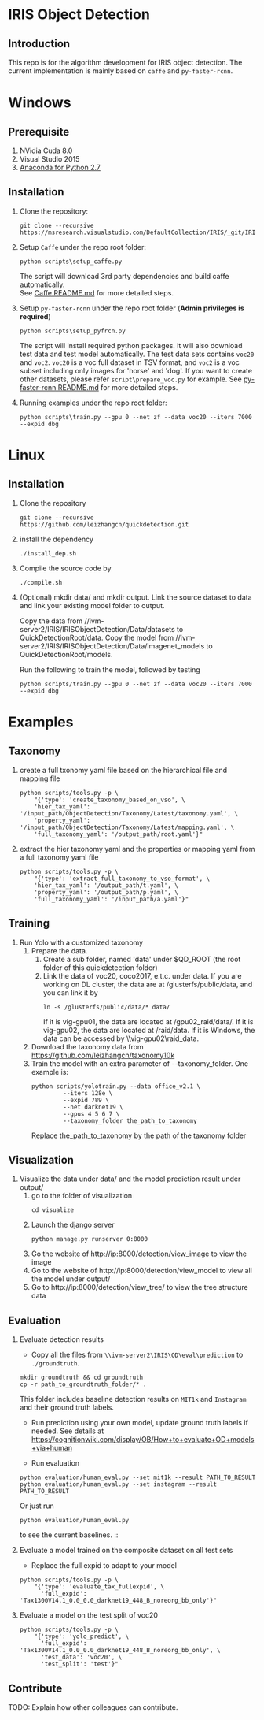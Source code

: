 # IRIS Object Detection
## Introduction 
This repo is for the algorithm development for IRIS object detection. The current implementation is mainly based on `caffe` and `py-faster-rcnn`.

# Windows

## Prerequisite

1.	NVidia Cuda 8.0
2.	Visual Studio 2015
3.  [Anaconda for Python 2.7](https://repo.continuum.io/archive/Anaconda2-4.3.0.1-Windows-x86_64.exe)
## Installation
1. Clone the repository:

   ```
   git clone --recursive https://msresearch.visualstudio.com/DefaultCollection/IRIS/_git/IRISObjectDetection
   ```
2. Setup `Caffe` under the repo root folder:
   ```
   python scripts\setup_caffe.py
   ```
   The script will download 3rd party dependencies and build caffe automatically.  
   See [Caffe README.md](https://msresearch.visualstudio.com/IRIS/_git/CCSCaffe?path=%2FREADME.md&version=GBWinCaffe&_a=contents) for more detailed steps.
3. Setup `py-faster-rcnn` under the repo root folder (**Admin privileges is required**)
   ```
   python scripts\setup_pyfrcn.py
   ```
   The script will install required python packages. it will also  download test data and test model automatically.
   The test data sets contains `voc20` and `voc2`. `voc20` is a voc full dataset in TSV format, and `voc2` is a voc subset including only images for 'horse' and 'dog'.
   If you want to create other datasets, please refer `script\prepare_voc.py` for example.
   See [py-faster-rcnn README.md](https://msresearch.visualstudio.com/IRIS/_git/IRISObjectDetection?path=%2Fsrc%2Fpy-faster-rcnn%2FREADME.md&version=GBmaster&_a=contents) for more detailed steps.
4. Running examples under the repo root folder:
   ```
   python scripts\train.py --gpu 0 --net zf --data voc20 --iters 7000 --expid dbg
   ```

# Linux

## Installation
1. Clone the repository
   ```
   git clone --recursive https://github.com/leizhangcn/quickdetection.git 
   ```
2. install the dependency
   ```
   ./install_dep.sh
   ```

2. Compile the source code by
   ```
   ./compile.sh
   ```
3. (Optional) mkdir data/ and mkdir output. Link the source dataset to data and link your existing model folder to output. 

   Copy the data from //ivm-server2/IRIS/IRISObjectDetection/Data/datasets to QuickDetectionRoot/data. 
   Copy the model from //ivm-server2/IRIS/IRISObjectDetection/Data/imagenet_models to QuickDetectionRoot/models.

   Run the following to train the model, followed by testing
   ```
   python scripts/train.py --gpu 0 --net zf --data voc20 --iters 7000 --expid dbg
   ```

# Examples
## Taxonomy
1. create a full txonomy yaml file based on the hierarchical file and mapping file
   ```
   python scripts/tools.py -p \
       "{'type': 'create_taxonomy_based_on_vso', \
       'hier_tax_yaml': '/input_path/ObjectDetection/Taxonomy/Latest/taxonomy.yaml', \
       'property_yaml': '/input_path/ObjectDetection/Taxonomy/Latest/mapping.yaml', \
       'full_taxonomy_yaml': '/output_path/root.yaml'}"
   ``` 
2. extract the hier taxonomy yaml and the properties or mapping yaml from a full taxonomy yaml file
   ```
   python scripts/tools.py -p \
       "{'type': 'extract_full_taxonomy_to_vso_format', \
       'hier_tax_yaml': '/output_path/t.yaml', \
       'property_yaml': '/output_path/p.yaml', \
       'full_taxonomy_yaml': '/input_path/a.yaml'}"
   ```


## Training
1. Run Yolo with a customized taxonomy
   1. Prepare the data. 
      1. Create a sub folder, named 'data' under $QD_ROOT (the root folder of
         this quickdetection folder)
      2. Link the data of voc20, coco2017, e.t.c. under data. 
         If you are working on DL cluster, the data are at /glusterfs/public/data, and you
         can link it by 
         ```
         ln -s /glusterfs/public/data/* data/
         ```
         If it is vig-gpu01, the data are located at /gpu02_raid/data/.
         If it is vig-gpu02, the data are located at /raid/data.
         If it is Windows, the data can be accessed by \\\\vig-gpu02\raid_data.
    2. Download the taxonomy data from https://github.com/leizhangcn/taxonomy10k
    3. Train the model with an extra parameter of --taxonomy_folder. One
       example is:
       ```
       python scripts/yolotrain.py --data office_v2.1 \
                --iters 128e \
                --expid 789 \
                --net darknet19 \
                --gpus 4 5 6 7 \
                --taxonomy_folder the_path_to_taxonomy
       ```
       Replace the_path_to_taxonomy by the path of the taxonomy folder

## Visualization
1. Visualize the data under data/ and the model prediction result under output/
   1. go to the folder of visualization
      ```
      cd visualize
      ```
   2. Launch the django server
      ```
      python manage.py runserver 0:8000
      ```
   3. Go the website of http://ip:8000/detection/view_image to view the image
   4. Go to the website of http://ip:8000/detection/view_model to view all the
      model under output/
   5. Go to http://ip:8000/detection/view_tree/ to view the tree structure data

## Evaluation
1. Evaluate detection results
    * Copy all the files from `\\ivm-server2\IRIS\OD\eval\prediction` to `./groundtruth`.

    ```
    mkdir groundtruth && cd groundtruth
    cp -r path_to_groundtruth_folder/* .
    ```
    This folder includes baseline detection results on `MIT1k` and `Instagram` and their ground truth labels.

    * Run prediction using your own model, update ground truth labels if needed.
    See details at https://cognitionwiki.com/display/OB/How+to+evaluate+OD+models+via+human

    * Run evaluation
    ```
    python evaluation/human_eval.py --set mit1k --result PATH_TO_RESULT
    python evaluation/human_eval.py --set instagram --result PATH_TO_RESULT
    ```
    Or just run
    ```
    python evaluation/human_eval.py
    ```
    to see the current baselines.
    ::

2. Evaluate a model trained on the composite dataset on all test sets 
    * Replace the full expid to adapt to your model
    ```
    python scripts/tools.py -p \
        "{'type': 'evaluate_tax_fullexpid', \
          'full_expid': 'Tax1300V14.1_0.0_0.0_darknet19_448_B_noreorg_bb_only'}"
    ```

3. Evaluate a model on the test split of voc20
    ```
    python scripts/tools.py -p \
        "{'type': 'yolo_predict', \
          'full_expid': 'Tax1300V14.1_0.0_0.0_darknet19_448_B_noreorg_bb_only', \
          'test_data': 'voc20', \
          'test_split': 'test'}"
    ```

## Contribute
TODO: Explain how other colleagues can contribute. 
